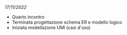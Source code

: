 *17/11/2022*

- Quarto incontro
- Terminata progettazione schema ER e modello logico
- Iniziata modellazione UMl (casi d'uso)
